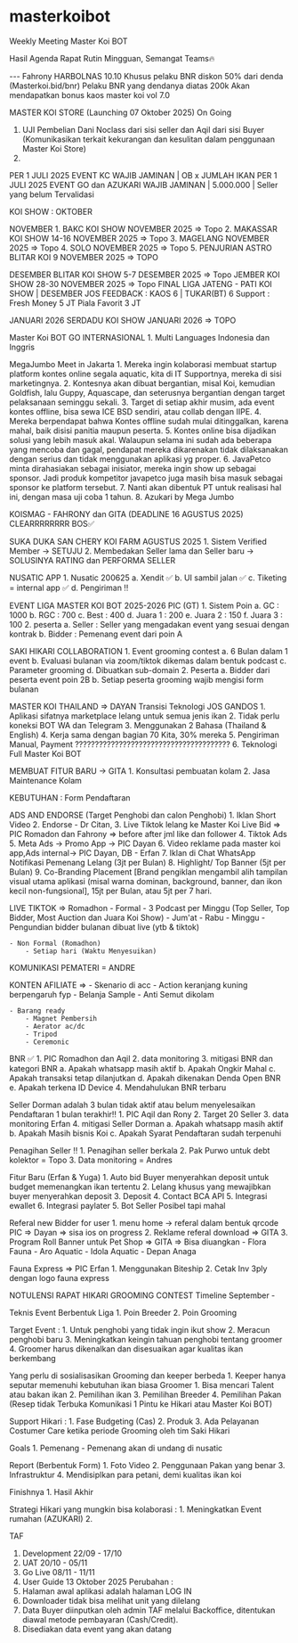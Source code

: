 # masterkoibot
Weekly Meeting Master Koi BOT

Hasil Agenda Rapat Rutin Mingguan, Semangat Teams🔥

<!-- Update 081025 -->

--- Fahrony
HARBOLNAS 10.10 Khusus pelaku BNR diskon 50% dari denda (Masterkoi.bid/bnr)
Pelaku BNR yang dendanya diatas 200k Akan mendapatkan bonus kaos master koi vol 7.0

MASTER KOI STORE (Launching 07 Oktober 2025) On Going
1. UJI Pembelian Dani Noclass dari sisi seller dan Aqil dari sisi Buyer (Komunikasikan terkait kekurangan dan kesulitan dalam penggunaan Master Koi Store)
2. 


PER 1 JULI 2025 EVENT KC WAJIB JAMINAN | OB x JUMLAH IKAN
PER 1 JULI 2025 EVENT GO dan AZUKARI WAJIB JAMINAN | 5.000.000 | Seller yang belum Tervalidasi

KOI SHOW :
OKTOBER


NOVEMBER
1.⁠ BAKC KOI SHOW                       NOVEMBER 2025  => Topo 
2.⁠ MAKASSAR KOI SHOW                   14-16 NOVEMBER 2025  => Topo 
3.⁠ ⁠MAGELANG                            NOVEMBER 2025  => Topo 
4.⁠ ⁠SOLO                                NOVEMBER 2025  => Topo 
5. PENJURIAN ASTRO BLITAR KOI          9 NOVEMBER 2025 => TOPO

DESEMBER
BLITAR KOI SHOW                     5-7 DESEMBER 2025  => Topo 
JEMBER KOI SHOW                     28-30 NOVEMBER 2025  => Topo
FINAL LIGA JATENG - PATI KOI SHOW | DESEMBER JOS
                                        FEEDBACK : KAOS 6 | TUKAR(BT) 6
                                        Support :
                                        Fresh Money 5 JT
                                        Piala Favorit 3 JT

JANUARI 2026
SERDADU KOI SHOW                    JANUARI 2026 => TOPO


Master Koi BOT GO INTERNASIONAL
1.⁠ ⁠Multi Languages Indonesia dan Inggris

MegaJumbo Meet in Jakarta
    1.⁠ ⁠Mereka ingin kolaborasi membuat startup platform kontes online segala aquatic, kita di IT Supportnya, mereka di sisi marketingnya.
    2.⁠ ⁠⁠Kontesnya akan dibuat bergantian, misal Koi, kemudian Goldfish, lalu Guppy, Aquascape, dan seterusnya bergantian dengan target pelaksanaan seminggu sekali.
    3.⁠ ⁠⁠Target di setiap akhir musim, ada event kontes offline, bisa sewa ICE BSD sendiri, atau collab dengan IIPE.
    4.⁠ ⁠⁠Mereka berpendapat bahwa Kontes offline sudah mulai ditinggalkan, karena mahal, baik disisi panitia maupun peserta. 
    5.⁠ ⁠⁠Kontes online bisa dijadikan solusi yang lebih masuk akal. Walaupun selama ini sudah ada beberapa yang mencoba dan gagal, pendapat mereka dikarenakan tidak dilaksanakan dengan serius dan tidak menggunakan aplikasi yg proper.
    6.⁠ ⁠⁠JavaPetco minta dirahasiakan sebagai inisiator, mereka ingin show up sebagai sponsor. Jadi produk kompetitor javapetco juga masih bisa masuk sebagai sponsor ke platform tersebut.
    7.⁠ ⁠⁠Nanti akan dibentuk PT untuk realisasi hal ini, dengan masa uji coba 1 tahun.
    8. Azukari by Mega Jumbo

KOISMAG - FAHRONY dan GITA (DEADLINE 16 AGUSTUS 2025) CLEARRRRRRRR BOS✅

SUKA DUKA SAN CHERY KOI FARM AGUSTUS 2025
    1. Sistem Verified Member -> SETUJU
    2. Membedakan Seller lama dan Seller baru -> SOLUSINYA RATING dan PERFORMA SELLER

NUSATIC APP
1.⁠ ⁠Nusatic 200625 
    a. Xendit ✅
    b. UI sambil jalan ✅
    c. Tiketing = internal app ✅
    d. Pengiriman ‼️ 

EVENT LIGA MASTER KOI BOT 2025-2026 PIC (GT)
1.⁠ ⁠Sistem ⁠Poin
    a. GC : 1000
    b. RGC : 700
    c. Best : 400
    d. Juara 1 : 200
    e. Juara 2 : 150
    f. Juara 3 : 100
2.⁠ ⁠peserta
    a. Seller : Seller yang mengadakan event yang sesuai dengan kontrak
    b. Bidder : Pemenang event dari poin A

SAKI HIKARI COLLABORATION
1.⁠ ⁠Event grooming contest
    a. 6 Bulan dalam 1 event
    b. Evaluasi bulanan via zoom/tiktok dikemas dalam bentuk podcast
    c. Parameter grooming
    d. Dibuatkan sub-domain
2.⁠ ⁠Peserta
    a. Bidder dari peserta event poin 2B 
    b. Setiap peserta grooming wajib mengisi form bulanan

MASTER KOI THAILAND => DAYAN Transisi Teknologi JOS GANDOS
1.⁠ ⁠Aplikasi sifatnya marketplace lelang untuk semua jenis ikan
2.⁠ ⁠Tidak perlu koneksi BOT WA dan Telegram
3.⁠ ⁠Menggunakan 2 Bahasa (Thailand & English)
4.⁠ ⁠Kerja sama dengan bagian 70 Kita, 30% mereka
5.⁠ ⁠Pengiriman Manual, Payment ???????????????????????????????????????
6.⁠ ⁠Teknologi Full Master Koi BOT 

MEMBUAT FITUR BARU -> GITA
1.⁠ ⁠Konsultasi pembuatan kolam
2.⁠ ⁠Jasa Maintenance Kolam

KEBUTUHAN :
Form Pendaftaran

ADS AND ENDORSE (Target Penghobi dan calon Penghobi)
1.⁠ ⁠Iklan Short Video
2.⁠ ⁠Endorse - Dr Citan, 
3.⁠ ⁠Live Tiktok lelang ke Master Koi Live Bid  => PIC Romadon dan Fahrony => before after jml like dan follower
4.⁠ ⁠Tiktok Ads 
5.⁠ ⁠Meta Ads -> Promo App -> PIC Dayan
6.⁠ ⁠Video reklame pada master koi app,Ads internal-> PIC Dayan, DB - Erfan
7.⁠⁠ Iklan di Chat WhatsApp Notifikasi Pemenang Lelang (3jt per Bulan)
8.⁠⁠ Highlight/ Top Banner (5jt per Bulan)
9.⁠ Co-Branding Placement [Brand pengiklan mengambil alih tampilan visual utama aplikasi (misal warna dominan, background, banner, dan ikon kecil non-fungsional], 15jt per Bulan, atau 5jt per 7 hari.

LIVE TIKTOK => Romadhon
    - Formal
        - 3 Podcast per Minggu (Top Seller, Top Bidder, Most Auction dan Juara Koi Show)
            - Jum'at
            - Rabu 
            - Minggu
        - Pengundian bidder bulanan dibuat live (ytb & tiktok)
        
    - Non Formal (Romadhon)
        - Setiap hari (Waktu Menyesuikan)
KOMUNIKASI PEMATERI = ANDRE

KONTEN AFILIATE => 
    - Skenario di acc
    - Action keranjang kuning berpengaruh fyp
    - Belanja Sample
        - Anti Semut dikolam 

    - Barang ready
        - Magnet Pembersih
        - Aerator ac/dc
        - Tripod
        - Ceremonic

BNR ✅
1.⁠ ⁠PIC Romadhon dan Aqil
2.⁠ ⁠data monitoring
3.⁠ ⁠mitigasi BNR dan kategori BNR
    a. Apakah whatsapp masih aktif
    b. Apakah Ongkir Mahal
    c. Apakah transaksi tetap dilanjutkan
    d. Apakah dikenakan Denda Open BNR
    e. Apakah terkena ID Device
4.⁠ ⁠Mendahulukan BNR terbaru

Seller Dorman adalah 3 bulan tidak aktif atau belum menyelesaikan Pendaftaran 1 bulan terakhir‼️
1.⁠ ⁠PIC Aqil dan Rony
2.⁠ ⁠Target 20 Seller
3.⁠ ⁠data monitoring Erfan
4.⁠ ⁠mitigasi Seller Dorman 
    a. Apakah whatsapp masih aktif
    b. Apakah Masih bisnis Koi
    c. Apakah Syarat Pendaftaran sudah terpenuhi

Penagihan Seller ‼️
1.⁠ ⁠Penagihan seller berkala
2.⁠ ⁠Pak Purwo untuk debt kolektor = Topo
3.⁠ ⁠Data monitoring = Andres

Fitur Baru (Erfan & Yuga)
1.⁠ ⁠Auto bid Buyer menyerahkan deposit untuk budget memenangkan ikan tertentu 
2.⁠ ⁠Lelang khusus yang mewajibkan buyer menyerahkan deposit
3.⁠ ⁠Deposit 
4.⁠ ⁠Contact BCA API
5.⁠ ⁠Integrasi ewallet
6.⁠ ⁠Integrasi paylater
5.⁠ ⁠Bot Seller Posibel tapi mahal

Referal new Bidder for user 
1.⁠ ⁠menu home -> referal dalam bentuk qrcode PIC => Dayan => sisa ios on progress 
2.⁠ ⁠Reklame referal download => GITA
3.⁠ ⁠⁠Program Roll Banner untuk Pet Shop => GITA => Bisa diuangkan
    - Flora Fauna
    - Aro Aquatic
    - Idola Aquatic
    - Depan Anaga

Fauna Express => PIC Erfan
1.⁠ Menggunakan Biteship
2. Cetak Inv 3ply dengan logo fauna express

NOTULENSI RAPAT HIKARI GROOMING CONTEST
Timeline
September - 

Teknis Event Berbentuk Liga
1.⁠ ⁠Poin Breeder
2.⁠ ⁠Poin Grooming

Target Event :
1.⁠ ⁠Untuk penghobi yang tidak ingin ikut show 
2.⁠ ⁠Meracun penghobi baru
3.⁠ ⁠Meningkatkan keingin tahuan penghobi tentang groomer
4.⁠ ⁠Groomer harus dikenalkan dan disesuaikan agar kualitas ikan berkembang

Yang perlu di sosialisasikan
Grooming dan keeper berbeda
1.⁠ ⁠Keeper hanya seputar memenuhi kebutuhan ikan biasa
Groomer
1.⁠ ⁠Bisa mencari Talent atau bakan ikan
2.⁠ ⁠Pemilihan ikan
3.⁠ ⁠Pemilihan Breeder
4.⁠ ⁠Pemilihan Pakan (Resep tidak Terbuka Komunikasi 1 Pintu ke Hikari atau Master Koi BOT) 

Support Hikari :
1.⁠ ⁠Fase Budgeting (Cas)
2.⁠ ⁠Produk
3.⁠ ⁠Ada Pelayanan Costumer Care ketika periode Grooming oleh tim Saki Hikari

Goals 
1.⁠ ⁠Pemenang - Pemenang akan di undang di nusatic

Report (Berbentuk Form)
1.⁠ ⁠Foto Video
2.⁠ ⁠Penggunaan Pakan yang benar
3.⁠ ⁠Infrastruktur
4.⁠ ⁠Mendisiplkan para petani, demi kualitas ikan koi

Finishnya 
1.⁠ ⁠Hasil Akhir

Strategi Hikari yang mungkin bisa kolaborasi :
1.⁠ ⁠Meningkatkan Event rumahan (AZUKARI)
2.

TAF 
1. Development 22/09 - 17/10
2. UAT 20/10 - 05/11
3. Go Live 08/11 - 11/11
4. User Guide 13 Oktober 2025
Perubahan :
1. Halaman awal aplikasi adalah halaman LOG IN
2. Downloader tidak bisa melihat unit yang dilelang
3. Data Buyer diinputkan oleh admin TAF melalui Backoffice, ditentukan diawal metode pembayaran (Cash/Credit).
4. Disediakan data event yang akan datang